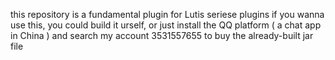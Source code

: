 this repository is a fundamental plugin for Lutis seriese plugins
if you wanna use this, you could build it urself, or just install the QQ platform ( a chat app in China )
and search my account 3531557655 to buy the already-built jar file
